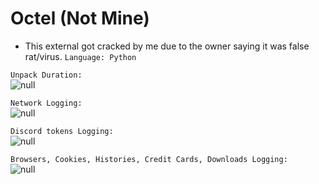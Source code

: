 # Octel (Not Mine)

* This external got cracked by me due to the owner saying it was false rat/virus.
`Language: Python`

`Unpack Duration:` <br>
![null](https://cdn.discordapp.com/attachments/1073241823050465320/1073975718150684702/image.png "Skull")

`Network Logging:` <br>
![null](https://cdn.discordapp.com/attachments/1073241823050465320/1073979588239179856/Code_4cOfyAlhXJ.png "Skull")

`Discord tokens Logging:` <br>
![null](https://cdn.discordapp.com/attachments/1073241823050465320/1073979896826707968/image.png "Skull")

`Browsers, Cookies, Histories, Credit Cards, Downloads Logging:` <br>
![null](https://cdn.discordapp.com/attachments/1073970964817256479/1073978256103051294/Code_55GPViWhMg.png "Skull")
